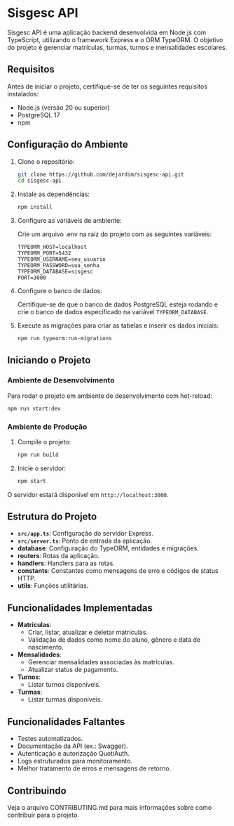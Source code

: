 # Sisgesc API

Sisgesc API é uma aplicação backend desenvolvida em Node.js com TypeScript, utilizando o framework Express e o ORM TypeORM. O objetivo do projeto é gerenciar matrículas, turmas, turnos e mensalidades escolares.

## Requisitos

Antes de iniciar o projeto, certifique-se de ter os seguintes requisitos instalados:

- Node.js (versão 20 ou superior)
- PostgreSQL 17
- npm

## Configuração do Ambiente

1. Clone o repositório:

   ```bash
   git clone https://github.com/dejardim/sisgesc-api.git
   cd sisgesc-api
   ```

2. Instale as dependências:

   ```bash
   npm install
   ```

3. Configure as variáveis de ambiente:

   Crie um arquivo .env na raiz do projeto com as seguintes variáveis:

   ```env
   TYPEORM_HOST=localhost
   TYPEORM_PORT=5432
   TYPEORM_USERNAME=seu_usuario
   TYPEORM_PASSWORD=sua_senha
   TYPEORM_DATABASE=sisgesc
   PORT=3000
   ```

4. Configure o banco de dados:

   Certifique-se de que o banco de dados PostgreSQL esteja rodando e crie o banco de dados especificado na variável `TYPEORM_DATABASE`.

5. Execute as migrações para criar as tabelas e inserir os dados iniciais:

   ```bash
   npm run typeorm:run-migrations
   ```

## Iniciando o Projeto

### Ambiente de Desenvolvimento

Para rodar o projeto em ambiente de desenvolvimento com hot-reload:

```bash
npm run start:dev
```

### Ambiente de Produção

1. Compile o projeto:

   ```bash
   npm run build
   ```

2. Inicie o servidor:

   ```bash
   npm start
   ```

O servidor estará disponível em `http://localhost:3000`.

## Estrutura do Projeto

- **`src/app.ts`**: Configuração do servidor Express.
- **`src/server.ts`**: Ponto de entrada da aplicação.
- **database**: Configuração do TypeORM, entidades e migrações.
- **routers**: Rotas da aplicação.
- **handlers**: Handlers para as rotas.
- **constants**: Constantes como mensagens de erro e códigos de status HTTP.
- **utils**: Funções utilitárias.

## Funcionalidades Implementadas

- **Matrículas**:
  - Criar, listar, atualizar e deletar matrículas.
  - Validação de dados como nome do aluno, gênero e data de nascimento.
- **Mensalidades**:
  - Gerenciar mensalidades associadas às matrículas.
  - Atualizar status de pagamento.
- **Turnos**:
  - Listar turnos disponíveis.
- **Turmas**:
  - Listar turmas disponíveis.

## Funcionalidades Faltantes

- Testes automatizados.
- Documentação da API (ex.: Swagger).
- Autenticação e autorização QuotiAuth.
- Logs estruturados para monitoramento.
- Melhor tratamento de erros e mensagens de retorno.

## Contribuindo

Veja o arquivo CONTRIBUTING.md para mais informações sobre como contribuir para o projeto.
